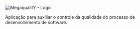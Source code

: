 ![MegaqualitY - Logo](https://rawgit.com/brunomrpx/megaquality/master/static/images/logo-megaquality.svg)

Aplicação para auxiliar o controle da qualidade do processo de desenvolvimento de software.
